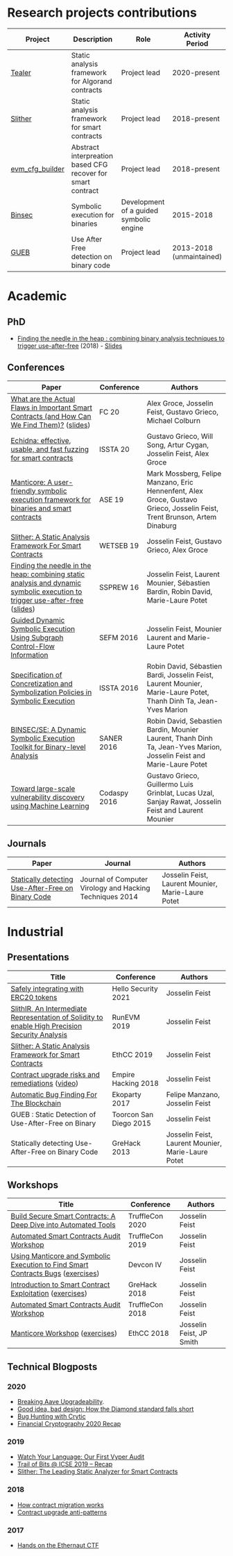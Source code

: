 # Research projects contributions

| Project | Description | Role | Activity Period
|--|--|--|--|
[Tealer](https://github.com/crytic/tealer) | Static analysis framework for Algorand contracts | Project lead | 2020-present
[Slither](https://github.com/crytic/slither) | Static analysis framework for smart contracts | Project lead | 2018-present
[evm_cfg_builder](https://github.com/crytic/evm_cfg_builder) | Abstract interpreation based CFG recover for smart contract  | Project lead | 2018-present
[Binsec](https://binsec.github.io/) | Symbolic execution for binaries | Development of a guided symbolic engine | 2015-2018
[GUEB](https://github.com/montyly/gueb)  |  Use After Free detection on binary code | Project lead  | 2013-2018 (unmaintained)

 
# Academic

## PhD
- [Finding the needle in the heap : combining binary analysis techniques to trigger use-after-free](./academic/thesis/thesis.pdf) (2018) - [Slides](./academic/thesis/slides.pdf)

## Conferences
| Paper | Conference | Authors
|--|--|--|
[What are the Actual Flaws in Important Smart Contracts (and How Can We Find Them)?](./academic/conferences/2020/fc20/paper.pdf) ([slides]((./academic/conferences/2020/fc20/paper.pdf))) | FC 20 | Alex Groce, Josselin Feist, Gustavo Grieco, Michael Colburn
[Echidna: effective, usable, and fast fuzzing for smart contracts](./academic/conferences/2020/issta20/paper.pdf) | ISSTA 20 | Gustavo Grieco, Will Song, Artur Cygan, Josselin Feist, Alex Groce
[Manticore: A user-friendly symbolic execution framework for binaries and smart contracts](./academic/conferences/2019/ase19/paper.pdf) | ASE 19 | Mark Mossberg, Felipe Manzano, Eric Hennenfent, Alex Groce, Gustavo Grieco, Josselin Feist, Trent Brunson, Artem Dinaburg
[Slither: A Static Analysis Framework For Smart Contracts](./academic/conferences/2019/wetseb19/paper.pdf) | WETSEB 19 | Josselin Feist, Gustavo Grieco, Alex Groce
[Finding the needle in the heap: combining static analysis and dynamic symbolic execution to trigger use-after-free](./academic/conferences/2016/ssprew16/paper.pdf) ([slides]((./academic/conferences/2016/ssprew20/paper.pdf))) | SSPREW 16 | Josselin Feist, Laurent Mounier, Sébastien Bardin, Robin David, Marie-Laure Potet
[Guided Dynamic Symbolic Execution Using Subgraph Control-Flow Information](./academic/conferences/2016/sefm16/paper.pdf) | SEFM 2016 | Josselin Feist, Mounier Laurent and Marie-Laure Potet
[Specification of Concretization and Symbolization Policies in Symbolic Execution](./academic/conferences/2016/issta16/paper.pdf) | ISSTA 2016 | Robin David, Sébastien Bardi, Josselin Feist, Laurent Mounier, Marie-Laure Potet, Thanh Dinh Ta, Jean-Yves Marion
[BINSEC/SE: A Dynamic Symbolic Execution Toolkit for Binary-level Analysis](./academic/conferences/2016/saner16/paper.pdf) | SANER 2016 | Robin David, Sebastien Bardin, Mounier Laurent, Thanh Dinh Ta, Jean-Yves Marion, Josselin Feist and Marie-Laure Potet
[Toward large-scale vulnerability discovery using Machine Learning](./academic/conferences/2016/codaspy16/paper.pdf) | Codaspy 2016 | Gustavo Grieco, Guillermo Luis Grinblat, Lucas Uzal, Sanjay Rawat, Josselin Feist and Laurent Mounier

## Journals 
| Paper | Journal | Authors
|--|--|--|
[Statically detecting Use-After-Free on Binary Code](./academic/journals/2014/JCVHT14/paper.pdf) | Journal of Computer Virology and Hacking Techniques 2014 | Josselin Feist, Laurent Mounier, Marie-Laure Potet

# Industrial

## Presentations
| Title | Conference | Authors
|--|--|--|
[Safely integrating with ERC20 tokens](presentations/2021/hello_security_21/slides.pdf) | Hello Security 2021 | Josselin Feist
[SlithIR, An Intermediate Representation of Solidity to enable High Precision Security Analysis](industrial/presentations/2019/run_evm19/slides.pdf) | RunEVM 2019 | Josselin Feist
[Slither: A Static Analysis Framework for Smart Contracts](industrial/presentations/2019/ethcc19/slides.pdf) | EthCC 2019 | Josselin Feist
[Contract upgrade risks and remediations](industrial/presentations/2018/empire_hacking18/slides.pdf) ([video](https://www.youtube.com/watch?v=mebA5Qz9zeQ)) | Empire Hacking 2018 | Josselin Feist
[Automatic Bug Finding For The Blockchain](industrial/presentations/2017/ekoparty17/slides.pdf) | Ekoparty 2017 | Felipe Manzano, Josselin Feist
GUEB : Static Detection of Use-After-Free on Binary | Toorcon San Diego 2015 | Josselin Feist
Statically detecting Use-After-Free on Binary Code | GreHack 2013 | Josselin Feist, Laurent Mounier, Marie-Laure Potet

## Workshops
| Title | Conference | Authors
|--|--|--|
[Build Secure Smart Contracts: A Deep Dive into Automated Tools](industrial/workshops/2020/trufflecon20/slides.pdf) | TruffleCon 2020 | Josselin Feist
[Automated Smart Contracts Audit Workshop](industrial/workshops/2019/trufflecon19/slides.pdf) | TruffleCon 2019 | Josselin Feist
[Using Manticore and Symbolic Execution to Find Smart Contracts Bugs](industrial/workshops/2018/devconIV/slides.pdf) ([exercises](industrial/workshops/2018/devconIV/exercises.pdf)) | Devcon IV | Josselin Feist
[Introduction to Smart Contract Exploitation](industrial/workshops/2018/grehack18/slides.pdf) ([exercises](industrial/workshops/2018/grehack18/exercises.pdf)) | GreHack 2018 | Josselin Feist
[Automated Smart Contracts Audit Workshop](industrial/workshops/2018/trufflecon18/slides.pdf) | TruffleCon 2018 | Josselin Feist
[Manticore Workshop](industrial/workshops/2018/ethcc18/slides.pdf) ([exercises](industrial/workshops/2018/ethcc18/exercises.pdf))| EthCC 2018 | Josselin Feist, JP Smith

## Technical Blogposts
### 2020
- [Breaking Aave Upgradeability](https://blog.trailofbits.com/2020/12/16/breaking-aave-upgradeability/).
- [Good idea, bad design: How the Diamond standard falls short](https://blog.trailofbits.com/2020/10/30/good-idea-bad-design-how-the-diamond-standard-falls-short/)
- [Bug Hunting with Crytic](https://blog.trailofbits.com/2020/05/15/bug-hunting-with-crytic/)
- [Financial Cryptography 2020 Recap](https://blog.trailofbits.com/2020/03/18/financial-cryptography-2020-recap/)
### 2019
- [Watch Your Language: Our First Vyper Audit](https://blog.trailofbits.com/2019/10/24/watch-your-language-our-first-vyper-audit/)
- [Trail of Bits @ ICSE 2019 – Recap](https://blog.trailofbits.com/2019/06/19/trail-of-bits-icse-2019-recap/)
- [Slither: The Leading Static Analyzer for Smart Contracts](https://blog.trailofbits.com/2019/05/27/slither-the-leading-static-analyzer-for-smart-contracts/)
### 2018
- [How contract migration works](https://blog.trailofbits.com/2018/10/29/how-contract-migration-works/)
- [Contract upgrade anti-patterns](https://blog.trailofbits.com/2018/09/05/contract-upgrade-anti-patterns/)
### 2017
- [Hands on the Ethernaut CTF](https://blog.trailofbits.com/2017/11/06/hands-on-the-ethernaut-ctf/)
